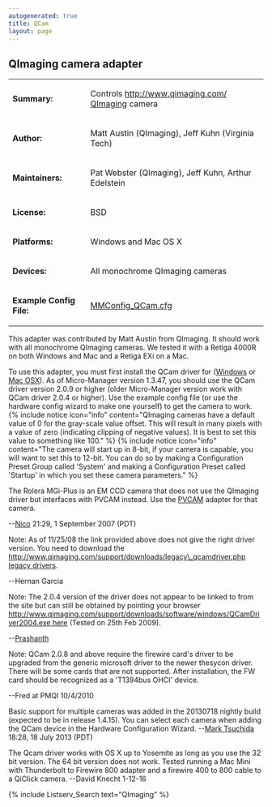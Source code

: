 ```yaml
---
autogenerated: true
title: QCam
layout: page
---
```


## QImaging camera adapter

<table>
<tr>
<td markdown="1">

**Summary:**

</td>
<td markdown="1">

Controls [http://www.qimaging.com/
QImaging](http://www.qimaging.com/_QImaging "wikilink") camera

</td>
</tr>
<tr>
<td markdown="1">

**Author:**

</td>
<td markdown="1">

Matt Austin (QImaging), Jeff Kuhn (Virginia Tech)

</td>
</tr>
<tr>
<td markdown="1">

**Maintainers:**

</td>
<td markdown="1">

Pat Webster (QImaging), Jeff Kuhn, Arthur Edelstein

</td>
</tr>
<tr>
<td markdown="1">

**License:**

</td>
<td markdown="1">

BSD

</td>
</tr>
<tr>
<td markdown="1">

**Platforms:**

</td>
<td markdown="1">

Windows and Mac OS X

</td>
</tr>
<tr>
<td markdown="1">

**Devices:**

</td>
<td markdown="1">

All monochrome QImaging cameras

</td>
</tr>
<tr>
<td markdown="1">

**Example Config File:**

</td>
<td markdown="1">

[MMConfig_QCam.cfg](media/MMConfig_QCam.cfg "wikilink")

</td>
</tr>
</table>

This adapter was contributed by Matt Austin from QImaging. It should
work with all monochrome QImaging cameras. We tested it with a Retiga
4000R on both Windows and Mac and a Retiga EXi on a Mac.

To use this adapter, you must first install the QCam driver for
([Windows](http://www.qimaging.com/support/downloads/index.php) or [Mac
OSX](http://www.qimaging.com/support/downloads/legacy_qcamdriver.php)).
As of Micro-Manager version 1.3.47, you should use the QCam driver
version 2.0.9 or higher (older Micro-Manager version work with QCam
driver 2.0.4 or higher). Use the example config file (or use the
hardware config wizard to make one yourself) to get the camera to work.
{% include notice icon="info" content="QImaging cameras have a default value of 0 for the gray-scale value offset.  This will result in many pixels with a value of zero (indicating clipping of negative values).  It is best to set this value to something like 100." %}
{% include notice icon="info" content="The camera will start up in 8-bit, if your camera is capable, you will want to set this to 12-bit.  You can do so by making a Configuration Preset Group called 'System' and making a Configuration Preset called 'Startup' in which you set these camera parameters." %}

The Rolera MGi-Plus is an EM CCD camera that does not use the QImaging
driver but interfaces with PVCAM instead. Use the
[PVCAM](PVCAM "wikilink") adapter for that camera.

--[Nico](User:Nico "wikilink") 21:29, 1 September 2007 (PDT)

Note: As of 11/25/08 the link provided above does not give the right
driver version. You need to download the
[http://www.qimaging.com/support/downloads/legacy\_qcamdriver.php legacy
drivers](http://www.qimaging.com/support/downloads/legacy_qcamdriver.php_legacy_drivers "wikilink").

--Hernan Garcia

Note: The 2.0.4 version of the driver does not appear to be linked to
from the site but can still be obtained by pointing your browser
[http://www.qimaging.com/support/downloads/software/windows/QCamDriver2004.exe
here](http://www.qimaging.com/support/downloads/software/windows/QCamDriver2004.exe_here "wikilink")
(Tested on 25th Feb 2009).

--[Prashanth](User:Prashanth "wikilink")

Note: QCam 2.0.8 and above require the firewire card's driver to be
upgraded from the generic microsoft driver to the newer thesycon driver.
There will be some cards that are not supported. After installation, the
FW card should be recognized as a 'T1394bus OHCI' device.

--Fred at PMQI 10/4/2010

Basic support for multiple cameras was added in the 20130718 nightly
build (expected to be in release 1.4.15). You can select each camera
when adding the QCam device in the Hardware Configuration Wizard.
--[Mark Tsuchida](User:Mark_Tsuchida "wikilink") 18:28, 18 July 2013
(PDT)

The Qcam driver works with OS X up to Yosemite as long as you use the 32
bit version. The 64 bit version does not work. Tested running a Mac Mini
with Thunderbolt to Firewire 800 adapter and a firewire 400 to 800 cable
to a QiClick camera. --David Knecht 1-12-16

{% include Listserv_Search text="QImaging" %}


